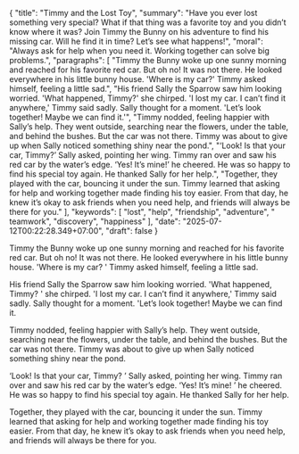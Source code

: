 {
  "title": "Timmy and the Lost Toy",
  "summary": "Have you ever lost something very special? What if that thing was a favorite toy and you didn’t know where it was? Join Timmy the Bunny on his adventure to find his missing car. Will he find it in time? Let’s see what happens!",
  "moral": "Always ask for help when you need it. Working together can solve big problems.",
  "paragraphs": [
    "Timmy the Bunny woke up one sunny morning and reached for his favorite red car. But oh no! It was not there. He looked everywhere in his little bunny house. 'Where is my car?' Timmy asked himself, feeling a little sad.",
    "His friend Sally the Sparrow saw him looking worried. 'What happened, Timmy?' she chirped. 'I lost my car. I can’t find it anywhere,' Timmy said sadly. Sally thought for a moment. 'Let’s look together! Maybe we can find it.'",
    "Timmy nodded, feeling happier with Sally’s help. They went outside, searching near the flowers, under the table, and behind the bushes. But the car was not there. Timmy was about to give up when Sally noticed something shiny near the pond.",
    "‘Look! Is that your car, Timmy?’ Sally asked, pointing her wing. Timmy ran over and saw his red car by the water’s edge. ‘Yes! It’s mine!’ he cheered. He was so happy to find his special toy again. He thanked Sally for her help.",
    "Together, they played with the car, bouncing it under the sun. Timmy learned that asking for help and working together made finding his toy easier. From that day, he knew it’s okay to ask friends when you need help, and friends will always be there for you."
  ],
  "keywords": [
    "lost",
    "help",
    "friendship",
    "adventure",
    " teamwork",
    "discovery",
    "happiness"
  ],
  "date": "2025-07-12T00:22:28.349+07:00",
  "draft": false
}

Timmy the Bunny woke up one sunny morning and reached for his favorite red car.
 But oh no!
 It was not there.
 He looked everywhere in his little bunny house.
 'Where is my car?
' Timmy asked himself, feeling a little sad.

His friend Sally the Sparrow saw him looking worried.
 'What happened, Timmy?
' she chirped.
 'I lost my car.
 I can’t find it anywhere,' Timmy said sadly.
 Sally thought for a moment.
 'Let’s look together!
 Maybe we can find it.

Timmy nodded, feeling happier with Sally’s help.
 They went outside, searching near the flowers, under the table, and behind the bushes.
 But the car was not there.
 Timmy was about to give up when Sally noticed something shiny near the pond.

‘Look!
 Is that your car, Timmy?
’ Sally asked, pointing her wing.
 Timmy ran over and saw his red car by the water’s edge.
 ‘Yes!
 It’s mine!
’ he cheered.
 He was so happy to find his special toy again.
 He thanked Sally for her help.

Together, they played with the car, bouncing it under the sun.
 Timmy learned that asking for help and working together made finding his toy easier.
 From that day, he knew it’s okay to ask friends when you need help, and friends will always be there for you.